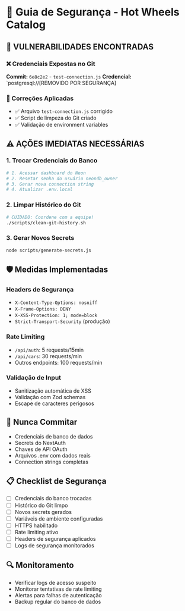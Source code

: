 # 🔐 Guia de Segurança - Hot Wheels Catalog

## 🚨 VULNERABILIDADES ENCONTRADAS

### ❌ Credenciais Expostas no Git
**Commit:** `6e8c2e2` - `test-connection.js`
**Credencial:** `postgresql://[REMOVIDO POR SEGURANÇA]

### 🔧 Correções Aplicadas
- ✅ Arquivo `test-connection.js` corrigido
- ✅ Script de limpeza do Git criado
- ✅ Validação de environment variables

## ⚠️ AÇÕES IMEDIATAS NECESSÁRIAS

### 1. Trocar Credenciais do Banco
```bash
# 1. Acessar dashboard do Neon
# 2. Resetar senha do usuário neondb_owner
# 3. Gerar nova connection string
# 4. Atualizar .env.local
```

### 2. Limpar Histórico do Git
```bash
# CUIDADO: Coordene com a equipe!
./scripts/clean-git-history.sh
```

### 3. Gerar Novos Secrets
```bash
node scripts/generate-secrets.js
```

## 🛡️ Medidas Implementadas

### Headers de Segurança
- `X-Content-Type-Options: nosniff`
- `X-Frame-Options: DENY`
- `X-XSS-Protection: 1; mode=block`
- `Strict-Transport-Security` (produção)

### Rate Limiting
- `/api/auth`: 5 requests/15min
- `/api/cars`: 30 requests/min
- Outros endpoints: 100 requests/min

### Validação de Input
- Sanitização automática de XSS
- Validação com Zod schemas
- Escape de caracteres perigosos

## 🚨 Nunca Commitar
- Credenciais de banco de dados
- Secrets do NextAuth
- Chaves de API OAuth
- Arquivos .env com dados reais
- Connection strings completas

## 📋 Checklist de Segurança
- [ ] Credenciais do banco trocadas
- [ ] Histórico do Git limpo
- [ ] Novos secrets gerados
- [ ] Variáveis de ambiente configuradas
- [ ] HTTPS habilitado
- [ ] Rate limiting ativo
- [ ] Headers de segurança aplicados
- [ ] Logs de segurança monitorados

## 🔍 Monitoramento
- Verificar logs de acesso suspeito
- Monitorar tentativas de rate limiting
- Alertas para falhas de autenticação
- Backup regular do banco de dados
